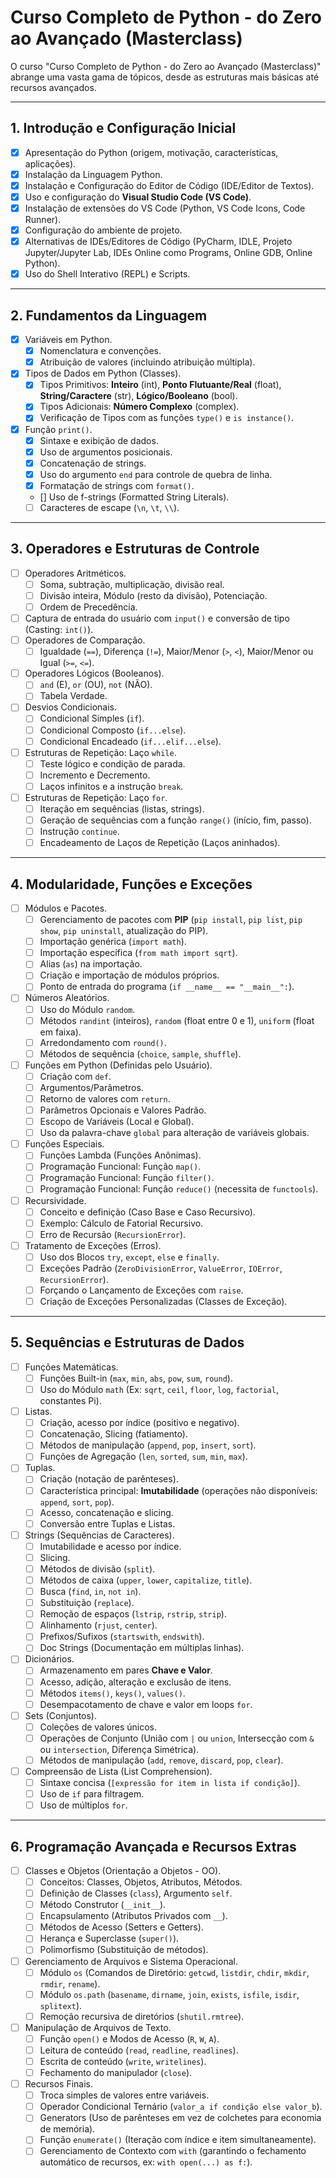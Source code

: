 # Curso Completo de Python - do Zero ao Avançado (Masterclass)

O curso "Curso Completo de Python - do Zero ao Avançado (Masterclass)" abrange uma vasta gama de tópicos, desde as estruturas mais básicas até recursos avançados.

---

## 1. Introdução e Configuração Inicial

- [x] Apresentação do Python (origem, motivação, características, aplicações).
- [x] Instalação da Linguagem Python.
- [x] Instalação e Configuração do Editor de Código (IDE/Editor de Textos).
- [x] Uso e configuração do **Visual Studio Code (VS Code)**.
- [x] Instalação de extensões do VS Code (Python, VS Code Icons, Code Runner).
- [x] Configuração do ambiente de projeto.
- [x] Alternativas de IDEs/Editores de Código (PyCharm, IDLE, Projeto Jupyter/Jupyter Lab, IDEs Online como Programs, Online GDB, Online Python).
- [x] Uso do Shell Interativo (REPL) e Scripts.

---

## 2. Fundamentos da Linguagem

- [x] Variáveis em Python.
  - [x] Nomenclatura e convenções.
  - [x] Atribuição de valores (incluindo atribuição múltipla).
- [x] Tipos de Dados em Python (Classes).
  - [x] Tipos Primitivos: **Inteiro** (int), **Ponto Flutuante/Real** (float), **String/Caractere** (str), **Lógico/Booleano** (bool).
  - [x] Tipos Adicionais: **Número Complexo** (complex).
  - [x] Verificação de Tipos com as funções `type()` e `is instance()`.
- [x] Função `print()`.
  - [x] Sintaxe e exibição de dados.
  - [x] Uso de argumentos posicionais.
  - [x] Concatenação de strings.
  - [x] Uso do argumento `end` para controle de quebra de linha.
  - [x] Formatação de strings com `format()`.
  - [] Uso de f-strings (Formatted String Literals).
  - [ ] Caracteres de escape (`\n`, `\t`, `\\`).

---

## 3. Operadores e Estruturas de Controle

- [ ] Operadores Aritméticos.
  - [ ] Soma, subtração, multiplicação, divisão real.
  - [ ] Divisão inteira, Módulo (resto da divisão), Potenciação.
  - [ ] Ordem de Precedência.
- [ ] Captura de entrada do usuário com `input()` e conversão de tipo (Casting: `int()`).
- [ ] Operadores de Comparação.
  - [ ] Igualdade (`==`), Diferença (`!=`), Maior/Menor (`>`, `<`), Maior/Menor ou Igual (`>=`, `<=`).
- [ ] Operadores Lógicos (Booleanos).
  - [ ] `and` (E), `or` (OU), `not` (NÃO).
  - [ ] Tabela Verdade.
- [ ] Desvios Condicionais.
  - [ ] Condicional Simples (`if`).
  - [ ] Condicional Composto (`if...else`).
  - [ ] Condicional Encadeado (`if...elif...else`).
- [ ] Estruturas de Repetição: Laço `while`.
  - [ ] Teste lógico e condição de parada.
  - [ ] Incremento e Decremento.
  - [ ] Laços infinitos e a instrução `break`.
- [ ] Estruturas de Repetição: Laço `for`.
  - [ ] Iteração em sequências (listas, strings).
  - [ ] Geração de sequências com a função `range()` (início, fim, passo).
  - [ ] Instrução `continue`.
  - [ ] Encadeamento de Laços de Repetição (Laços aninhados).

---

## 4. Modularidade, Funções e Exceções

- [ ] Módulos e Pacotes.
  - [ ] Gerenciamento de pacotes com **PIP** (`pip install`, `pip list`, `pip show`, `pip uninstall`, atualização do PIP).
  - [ ] Importação genérica (`import math`).
  - [ ] Importação específica (`from math import sqrt`).
  - [ ] Alias (`as`) na importação.
  - [ ] Criação e importação de módulos próprios.
  - [ ] Ponto de entrada do programa (`if __name__ == "__main__":`).
- [ ] Números Aleatórios.
  - [ ] Uso do Módulo `random`.
  - [ ] Métodos `randint` (inteiros), `random` (float entre 0 e 1), `uniform` (float em faixa).
  - [ ] Arredondamento com `round()`.
  - [ ] Métodos de sequência (`choice`, `sample`, `shuffle`).
- [ ] Funções em Python (Definidas pelo Usuário).
  - [ ] Criação com `def`.
  - [ ] Argumentos/Parâmetros.
  - [ ] Retorno de valores com `return`.
  - [ ] Parâmetros Opcionais e Valores Padrão.
  - [ ] Escopo de Variáveis (Local e Global).
  - [ ] Uso da palavra-chave `global` para alteração de variáveis globais.
- [ ] Funções Especiais.
  - [ ] Funções Lambda (Funções Anônimas).
  - [ ] Programação Funcional: Função `map()`.
  - [ ] Programação Funcional: Função `filter()`.
  - [ ] Programação Funcional: Função `reduce()` (necessita de `functools`).
- [ ] Recursividade.
  - [ ] Conceito e definição (Caso Base e Caso Recursivo).
  - [ ] Exemplo: Cálculo de Fatorial Recursivo.
  - [ ] Erro de Recursão (`RecursionError`).
- [ ] Tratamento de Exceções (Erros).
  - [ ] Uso dos Blocos `try`, `except`, `else` e `finally`.
  - [ ] Exceções Padrão (`ZeroDivisionError`, `ValueError`, `IOError`, `RecursionError`).
  - [ ] Forçando o Lançamento de Exceções com `raise`.
  - [ ] Criação de Exceções Personalizadas (Classes de Exceção).

---

## 5. Sequências e Estruturas de Dados

- [ ] Funções Matemáticas.
  - [ ] Funções Built-in (`max`, `min`, `abs`, `pow`, `sum`, `round`).
  - [ ] Uso do Módulo `math` (Ex: `sqrt`, `ceil`, `floor`, `log`, `factorial`, constantes Pi).
- [ ] Listas.
  - [ ] Criação, acesso por índice (positivo e negativo).
  - [ ] Concatenação, Slicing (fatiamento).
  - [ ] Métodos de manipulação (`append`, `pop`, `insert`, `sort`).
  - [ ] Funções de Agregação (`len`, `sorted`, `sum`, `min`, `max`).
- [ ] Tuplas.
  - [ ] Criação (notação de parênteses).
  - [ ] Característica principal: **Imutabilidade** (operações não disponíveis: `append`, `sort`, `pop`).
  - [ ] Acesso, concatenação e slicing.
  - [ ] Conversão entre Tuplas e Listas.
- [ ] Strings (Sequências de Caracteres).
  - [ ] Imutabilidade e acesso por índice.
  - [ ] Slicing.
  - [ ] Métodos de divisão (`split`).
  - [ ] Métodos de caixa (`upper`, `lower`, `capitalize`, `title`).
  - [ ] Busca (`find`, `in`, `not in`).
  - [ ] Substituição (`replace`).
  - [ ] Remoção de espaços (`lstrip`, `rstrip`, `strip`).
  - [ ] Alinhamento (`rjust`, `center`).
  - [ ] Prefixos/Sufixos (`startswith`, `endswith`).
  - [ ] Doc Strings (Documentação em múltiplas linhas).
- [ ] Dicionários.
  - [ ] Armazenamento em pares **Chave e Valor**.
  - [ ] Acesso, adição, alteração e exclusão de itens.
  - [ ] Métodos `items()`, `keys()`, `values()`.
  - [ ] Desempacotamento de chave e valor em loops `for`.
- [ ] Sets (Conjuntos).
  - [ ] Coleções de valores únicos.
  - [ ] Operações de Conjunto (União com `|` ou `union`, Intersecção com `&` ou `intersection`, Diferença Simétrica).
  - [ ] Métodos de manipulação (`add`, `remove`, `discard`, `pop`, `clear`).
- [ ] Compreensão de Lista (List Comprehension).
  - [ ] Sintaxe concisa (`[expressão for item in lista if condição]`).
  - [ ] Uso de `if` para filtragem.
  - [ ] Uso de múltiplos `for`.

---

## 6. Programação Avançada e Recursos Extras

- [ ] Classes e Objetos (Orientação a Objetos - OO).
  - [ ] Conceitos: Classes, Objetos, Atributos, Métodos.
  - [ ] Definição de Classes (`class`), Argumento `self`.
  - [ ] Método Construtor (`__init__`).
  - [ ] Encapsulamento (Atributos Privados com `__`).
  - [ ] Métodos de Acesso (Setters e Getters).
  - [ ] Herança e Superclasse (`super()`).
  - [ ] Polimorfismo (Substituição de métodos).
- [ ] Gerenciamento de Arquivos e Sistema Operacional.
  - [ ] Módulo `os` (Comandos de Diretório: `getcwd`, `listdir`, `chdir`, `mkdir`, `rmdir`, `rename`).
  - [ ] Módulo `os.path` (`basename`, `dirname`, `join`, `exists`, `isfile`, `isdir`, `splitext`).
  - [ ] Remoção recursiva de diretórios (`shutil.rmtree`).
- [ ] Manipulação de Arquivos de Texto.
  - [ ] Função `open()` e Modos de Acesso (`R`, `W`, `A`).
  - [ ] Leitura de conteúdo (`read`, `readline`, `readlines`).
  - [ ] Escrita de conteúdo (`write`, `writelines`).
  - [ ] Fechamento do manipulador (`close`).
- [ ] Recursos Finais.
  - [ ] Troca simples de valores entre variáveis.
  - [ ] Operador Condicional Ternário (`valor_a if condição else valor_b`).
  - [ ] Generators (Uso de parênteses em vez de colchetes para economia de memória).
  - [ ] Função `enumerate()` (Iteração com índice e item simultaneamente).
  - [ ] Gerenciamento de Contexto com `with` (garantindo o fechamento automático de recursos, ex: `with open(...) as f:`).